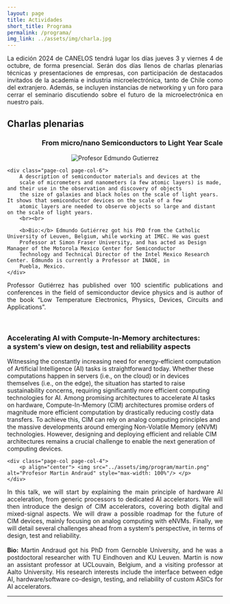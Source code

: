 ```yaml
---
layout: page
title: Actividades
short_title: Programa
permalink: /programa/
img_link: ../assets/img/charla.jpg
---
```


<p align="justify">
	La edición 2024 de CANELOS tendrá lugar los días jueves 3 y viernes 4 de octubre, de forma presencial. 
	Serán dos días llenos de charlas plenarias técnicas y presentaciones de empresas, 
	con participación de destacados invitados de la academia e industria microelectrónica, tanto de Chile como del extranjero.
	Además, se incluyen instancias de networking y un foro para cerrar el seminario discutiendo sobre el futuro de la microelectrónica en nuestro país.
</p>
 
<!--
## Programa

<div class="page-col-wrapper">        
	<div class="page-col page-col-2">
		Mirando al mar desde el Cerro Placeres, se impone el Campus Casa Central de la UTFSM, con toda la infraestructura necesaria para CANELOS.
		La majestuosa arquitectura y agradables jardines hacen de este el entorno perfecto para reunir a la comunidad nacional de microelectrónica.
		Además, con más de 90 años de reconocida trayectoria en ciencia e ingeniería, la UTFSM abarca distintos Departamentos y Centros de Investigación 
		con interés en microelectrónica y que participan del evento desde sus respectivas disciplinas.
	</div>
	
	<div class="page-col page-col-1">
		<p align="center"> <img src="../assets/img/jardin_usm.jpg" alt="Jardín del campus" style="max-width: 100%"/> </p>
	</div>
</div>
-->


## Charlas plenarias

<h3 align="right" style="font-weight: bold;">From micro/nano Semiconductors to Light Year Scale</h3>
<div class="page-col-wrapper">    
	<div class="page-col page-col-4">
		<p align="center"> <img src="../assets/img/program/edmundo.png" alt="Profesor Edmundo Gutierrez" style="max-width: 100%"/> </p>
	</div>
    
	<div class="page-col page-col-6">
		A description of semiconductor materials and devices at the 
		scale of micrometers and nanometers (a few atomic layers) is made, and their use in the observation and discovery of objects 
		the size of galaxies and black holes on the scale of light years. It shows that semiconductor devices on the scale of a few 
		atomic layers are needed to observe objects so large and distant on the scale of light years.
		<br><br>
		
		<b>Bio:</b> Edmundo Gutiérrez got his PhD from the Catholic University of Leuven, Belgium, while working at IMEC. He was guest 
		Professor at Simon Fraser University, and has acted as Design Manager of the Motorola Mexico Center for Semiconductor 
		Technology and Technical Director of the Intel Mexico Research Center. Edmundo is currently a Professor at INAOE, in 
		Puebla, Mexico.
	</div>
	
</div>
<p align="justify">
	Professor Gutiérrez has published over 100 scientific publications and conferences in the field of semiconductor 
	device physics and is author of the book “Low Temperature Electronics, Physics, Devices, Circuits and Applications”.
</p>
<br>

<h3 align="left" style="font-weight: bold;">Accelerating AI with Compute-In-Memory architectures:<br> a system's view on design, test and reliability aspects</h3>
<div class="page-col-wrapper">
	<div class="page-col page-col-6">
		Witnessing the constantly increasing need for energy-efficient computation of Artificial Intelligence (AI) tasks is straightforward today. 
		Whether these computations happen in servers (i.e., on the cloud) or in devices themselves (i.e., on the edge), 
		the situation has started to raise sustainability concerns, requiring significantly more efficient computing technologies for AI. 
		Among promising architectures to accelerate AI tasks on hardware, Compute-In-Memory (CIM) architectures promise orders of magnitude 
		more efficient computation by drastically reducing costly data transfers. To achieve this, CIM can rely on analog computing principles 
		and the massive developments around emerging Non-Volatile Memory (eNVM) technologies. However, designing and deploying efficient 
		and reliable CIM architectures remains a crucial challenge to enable the next generation of computing devices. 
		<br>
	</div>
	
	<div class="page-col page-col-4">
		<p align="center"> <img src="../assets/img/program/martin.png" alt="Profesor Martin Andraud" style="max-width: 100%"/> </p>
	</div>	
</div>
<p align="justify">
	In this talk, we will start by explaining the main principle of hardware AI acceleration, from generic processors to dedicated AI accelerators. 
	We will then introduce the design of CIM accelerators, covering both digital and mixed-signal aspects. 
	We will draw a possible roadmap for the future of CIM devices, mainly focusing on analog computing with eNVMs. 
	Finally, we will detail several challenges ahead from a system's perspective, in terms of design, test and reliability.
	<br><br>
	<b>Bio:</b> Martin Andraud got his PhD from Gernoble University, and he was a postdoctoral researcher with TU Eindhoven and KU Leuven. 
	Martin is now an assistant professor at UCLouvain, Belgium, and a visiting professor at Aalto University. His research interests include 
	the interface between edge AI, hardware/software co-design, testing, and reliability of custom ASICs for AI accelerators.
</p>

<hr>


<!--
# Dónde comer
-->